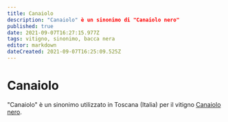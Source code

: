 ```yaml
---
title: Canaiolo
description: "Canaiolo" è un sinonimo di "Canaiolo nero"
published: true
date: 2021-09-07T16:27:15.977Z
tags: vitigno, sinonimo, bacca nera
editor: markdown
dateCreated: 2021-09-07T16:25:09.525Z
---
```


# Canaiolo
"Canaiolo" è un sinonimo utilizzato in Toscana (Italia) per il vitigno [Canaiolo nero](/vitigni/Italia/bacca-nera/canaiolo-nero).